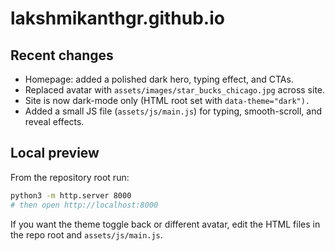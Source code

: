 # lakshmikanthgr.github.io

## Recent changes

- Homepage: added a polished dark hero, typing effect, and CTAs.
- Replaced avatar with `assets/images/star_bucks_chicago.jpg` across site.
- Site is now dark-mode only (HTML root set with `data-theme="dark").`
- Added a small JS file (`assets/js/main.js`) for typing, smooth-scroll, and reveal effects.

## Local preview

From the repository root run:

```bash
python3 -m http.server 8000
# then open http://localhost:8000
```

If you want the theme toggle back or different avatar, edit the HTML files in the repo root and `assets/js/main.js`.